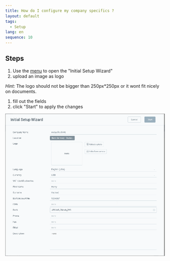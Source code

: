 ```yaml
---
title: How do I configure my company specifics ?
layout: default
tags:
  - Setup
lang: en
sequence: 10
---
```


## Steps

1. Use the [menu](Menu) to open the "Initial Setup Wizard"
1. upload an image as logo

  *Hint:* The logo should not be bigger than 250px*250px or it wont fit nicely on documents.
1. fill out the fields
1. click "Start" to apply the changes


![](assets/IntialSetupWizard-5b428.png)
